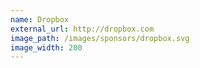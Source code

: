 ```yaml
---
name: Dropbox
external_url: http://dropbox.com
image_path: /images/sponsors/dropbox.svg
image_width: 200
---
```

